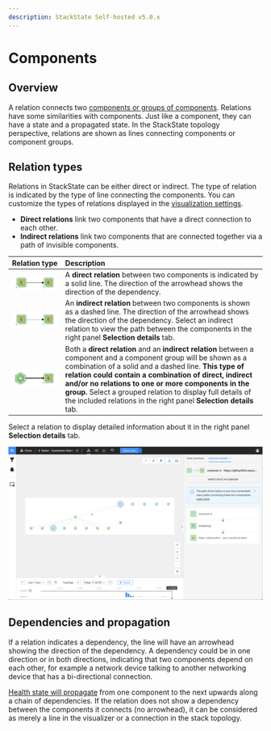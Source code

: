 ```yaml
---
description: StackState Self-hosted v5.0.x
---
```


# Components 

## Overview

A relation connects two [components or groups of components](/use/concepts/components.md). Relations have some similarities with components. Just like a component, they can have a state and a propagated state. In the StackState topology perspective, relations are shown as lines connecting components or component groups.

## Relation types

Relations in StackState can be either direct or indirect. The type of relation is indicated by the type of line connecting the components. You can customize the types of relations displayed in the [visualization settings](/use/stackstate-ui/views/visualization_settings.md).

* **Direct relations** link two components that have a direct connection to each other. 
* **Indirect relations** link two components that are connected together via a path of invisible components.

| Relation type | Description                                                                                                                                                                                                                                                                                                                                                                                                                    |
| :--- |:-------------------------------------------------------------------------------------------------------------------------------------------------------------------------------------------------------------------------------------------------------------------------------------------------------------------------------------------------------------------------------------------------------------------------------|
| ![](/.gitbook/assets/relation_comp_comp.svg) | A **direct relation** between two components is indicated by a solid line. The direction of the arrowhead shows the direction of the dependency.                                                                                                                                                                                                                                                                               |
| ![](/.gitbook/assets/relation_indirect_comp_comp.svg) | An **indirect relation** between two components is shown as a dashed line.  The direction of the arrowhead shows the direction of the dependency. Select an indirect relation to view the path between the components in the right panel **Selection details** tab.                                                                                                                                                            |
| ![](/.gitbook/assets/relation_group_comp.svg) | Both a **direct relation** and an **indirect relation** between a component and a component group will be shown as a combination of a solid and a dashed line. **This type of relation could contain a combination of direct, indirect and/or no relations to one or more components in the group.** Select a grouped relation to display full details of the included relations in the right panel **Selection details** tab. |

Select a relation to display detailed information about it in the right panel **Selection details** tab. 

![Indirect relation path](/.gitbook/assets/v50_indirect_relation_path.png)

## Dependencies and propagation

If a relation indicates a dependency, the line will have an arrowhead showing the direction of the dependency. A dependency could be in one direction or in both directions, indicating that two components depend on each other, for example a network device talking to another networking device that has a bi-directional connection.

[Health state will propagate](../health-state/about-health-state.md#propagated-health-state) from one component to the next upwards along a chain of dependencies. If the relation does not show a dependency between the components it connects \(no arrowhead\), it can be considered as merely a line in the visualizer or a connection in the stack topology.
